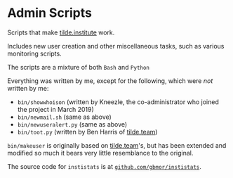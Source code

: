 # Admin Scripts

Scripts that make [tilde.institute](https://tilde.institute) work. 

Includes new user creation
and other miscellaneous tasks, such as various monitoring scripts.  

The scripts are a mixture of both `Bash` and `Python`  

Everything was written by me, except for the following, which were *not* written by me:
  * `bin/showwhoison` (written by Kneezle, the co-administrator who joined the project in March 2019)
  * `bin/newmail.sh` (same as above)
  * `bin/newuseralert.py` (same as above)
  * `bin/toot.py` (written by Ben Harris of [tilde.team](https://tilde.team))

`bin/makeuser` is originally based on [tilde.team](https://tilde.team)'s, but has been extended and modified so much it bears very little resemblance to the original.

The source code for `instistats` is at [`github.com/gbmor/instistats`](https://github.com/gbmor/instistats).
